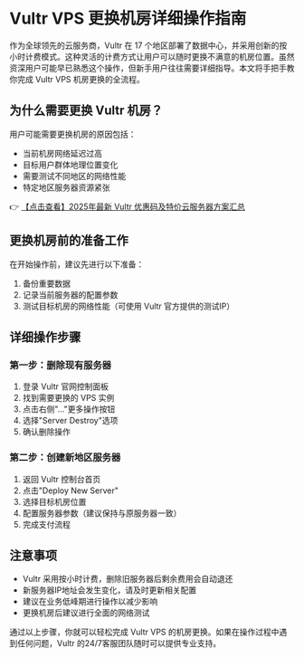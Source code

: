 # Vultr VPS 更换机房详细操作指南

作为全球领先的云服务商，Vultr 在 17 个地区部署了数据中心，并采用创新的按小时计费模式。这种灵活的计费方式让用户可以随时更换不满意的机房位置。虽然资深用户可能早已熟悉这个操作，但新手用户往往需要详细指导。本文将手把手教你完成 Vultr VPS 机房更换的全流程。

## 为什么需要更换 Vultr 机房？

用户可能需要更换机房的原因包括：
- 当前机房网络延迟过高
- 目标用户群体地理位置变化
- 需要测试不同地区的网络性能
- 特定地区服务器资源紧张

👉 [【点击查看】2025年最新 Vultr 优惠码及特价云服务器方案汇总](https://bit.ly/VuLtr)

## 更换机房前的准备工作

在开始操作前，建议先进行以下准备：
1. 备份重要数据
2. 记录当前服务器的配置参数
3. 测试目标机房的网络性能（可使用 Vultr 官方提供的测试IP）

## 详细操作步骤

### 第一步：删除现有服务器
1. 登录 Vultr 官网控制面板
2. 找到需要更换的 VPS 实例
3. 点击右侧"..."更多操作按钮
4. 选择"Server Destroy"选项
5. 确认删除操作

### 第二步：创建新地区服务器
1. 返回 Vultr 控制台首页
2. 点击"Deploy New Server"
3. 选择目标机房位置
4. 配置服务器参数（建议保持与原服务器一致）
5. 完成支付流程

## 注意事项

- Vultr 采用按小时计费，删除旧服务器后剩余费用会自动退还
- 新服务器IP地址会发生变化，请及时更新相关配置
- 建议在业务低峰期进行操作以减少影响
- 更换机房后建议进行全面的网络测试

通过以上步骤，你就可以轻松完成 Vultr VPS 的机房更换。如果在操作过程中遇到任何问题，Vultr 的24/7客服团队随时可以提供专业支持。